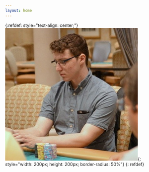```yaml
---
layout: home
---
```


{:refdef: style="text-align: center;"}
![me](/assets/headshot.jpeg){: style="width: 200px; height: 200px; border-radius: 50%"}
{: refdef}
